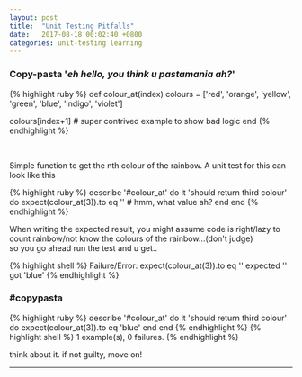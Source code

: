 ```yaml
---
layout: post
title:  "Unit Testing Pitfalls"
date:   2017-08-18 00:02:40 +0800
categories: unit-testing learning
---
```


### Copy-pasta '_eh hello, you think u pastamania ah?_'

{% highlight ruby %}
def colour_at(index)
  colours = ['red', 'orange', 'yellow', 'green', 'blue', 'indigo', 'violet']

  colours[index+1] # super contrived example to show bad logic
end
{% endhighlight %}

<br />

Simple function to get the nth colour of the rainbow. A unit test for this can look like this

{% highlight ruby %}
describe '#colour_at' do
  it 'should return third colour' do
    expect(colour_at(3)).to eq '' # hmm, what value ah?
  end
end
{% endhighlight %}

When writing the expected result, you might assume code is right/lazy to count rainbow/not know the colours of the rainbow...(don't judge)
<br />
so you go ahead run the test and u get..

{% highlight shell %}
Failure/Error: expect(colour_at(3)).to eq ''
    expected ''
    got 'blue'
{% endhighlight %}

### #copypasta
{% highlight ruby %}
describe '#colour_at' do
  it 'should return third colour' do
    expect(colour_at(3)).to eq 'blue'
  end
end
{% endhighlight %}
{% highlight shell %}
1 example(s), 0 failures.
{% endhighlight %}

think about it. if not guilty, move on!
<hr>
